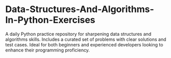 # Data-Structures-And-Algorithms-In-Python-Exercises
A daily Python practice repository for sharpening data structures and algorithms skills. Includes a curated set of problems with clear solutions and test cases. Ideal for both beginners and experienced developers looking to enhance their programming proficiency.
